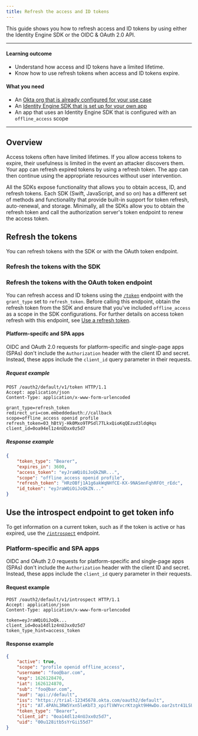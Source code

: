 ```yaml
---
title: Refresh the access and ID tokens
---
```


<ApiLifecycle access="ie" />

This guide shows you how to refresh access and ID tokens by using either the Identity Engine SDK or the OIDC & OAuth 2.0 API.

---

#### Learning outcome

* Understand how access and ID tokens have a limited lifetime.
* Know how to use refresh tokens when access and ID tokens expire.

#### What you need

* An [Okta org that is already configured for your use case](/docs/guides/oie-embedded-common-org-setup/)
* An [Identity Engine SDK that is set up for your own app](/docs/guides/oie-embedded-common-download-setup-app/)
* An app that uses an Identity Engine SDK that is configured with an `offline_access` scope

<StackSnippet snippet="repoarchivenote" />

---

## Overview

Access tokens often have limited lifetimes. If you allow access tokens to expire, their usefulness is limited in the event an attacker discovers them. Your app can refresh expired tokens by using a refresh token. The app can then continue using the appropriate resources without user intervention.

All the SDKs expose functionality that allows you to obtain access, ID, and refresh tokens. Each SDK (Swift, JavaScript, and so on) has a different set of methods and functionality that provide built-in support for token refresh, auto-renewal, and storage. Minimally, all the SDKs allow you to obtain the refresh token and call the authorization server's token endpoint to renew the access token.

## Refresh the tokens

You can refresh tokens with the SDK or with the OAuth token endpoint.

### Refresh the tokens with the SDK

<StackSnippet snippet="refreshusingthesdk" />

### Refresh the tokens with the OAuth token endpoint

You can refresh access and ID tokens using the [`/token`](https://developer.okta.com/docs/api/openapi/okta-oauth/oauth/tag/CustomAS/#tag/CustomAS/operation/tokenCustomAS) endpoint with the `grant_type` set to `refresh_token`. Before calling this endpoint, obtain the refresh token from the SDK and ensure that you've included `offline_access` as a scope in the SDK configurations. For further details on access token refresh with this endpoint, see [Use a refresh token](/docs/guides/refresh-tokens/main/#use-a-refresh-token).

<StackSnippet snippet="refreshendpointrequest" />

#### Platform-specifc and SPA apps

OIDC and OAuth 2.0 requests for platform-specific and single-page apps (SPAs) don't include the `Authorization` header with the client ID and secret. Instead, these apps include the `client_id` query parameter in their requests.

##### Request example

```http
POST /oauth2/default/v1/token HTTP/1.1
Accept: application/json
Content-Type: application/x-www-form-urlencoded

grant_type=refresh_token
redirect_uri=com.embeddedauth://callback
scope=offline_access openid profile
refresh_token=03_hBtVj-Hk0Mxo9TPSdl7TLkxQioKqQEzud3ldqHqs
client_id=0oa94el1z4nUDxx0z5d7
```

##### Response example

```json
{
    "token_type": "Bearer",
    "expires_in": 3600,
    "access_token": "eyJraWQiOiJoQkZNR...",
    "scope": "offline_access openid profile",
    "refresh_token": "HRzOBfj1A1g6akWqNHfCE-KX-9NASmnFqhRFOt_rEdc",
    "id_token": "eyJraWQiOiJoQkZN..."
}
```

## Use the introspect endpoint to get token info

To get information on a current token, such as if the token is active or has expired, use the [`/introspect`](https://developer.okta.com/docs/api/openapi/okta-oauth/oauth/tag/CustomAS/#tag/CustomAS/operation/introspectCustomAS) endpoint.

<StackSnippet snippet="introspectendpointrequest" />

### Platform-specific and SPA apps

OIDC and OAuth 2.0 requests for platform-specific and single-page apps (SPAs) don't include the `Authorization` header with the client ID and secret. Instead, these apps include the `client_id` query parameter in their requests.

#### Request example

```http
POST /oauth2/default/v1/introspect HTTP/1.1
Accept: application/json
Content-Type: application/x-www-form-urlencoded

token=eyJraWQiOiJoQk...
client_id=0oa14dl1z4nUJxx0z5d7
token_type_hint=access_token
```

#### Response example

```json
{
    "active": true,
    "scope": "profile openid offline_access",
    "username": "foo@bar.com",
    "exp": 1626128470,
    "iat": 1626124870,
    "sub": "foo@bar.com",
    "aud": "api://default",
    "iss": "https://trial-12345678.okta.com/oauth2/default",
    "jti": "AT.4PAhL3RW5Yxn5leKbT3_xpiflVWYvcrKtzgkt9HHwDo.oar2str41LSUbsgXb5d6",
    "token_type": "Bearer",
    "client_id": "0oa14dl1z4nUJxx0z5d7",
    "uid": "00u128itb5sYrGii55d7"
}
```
